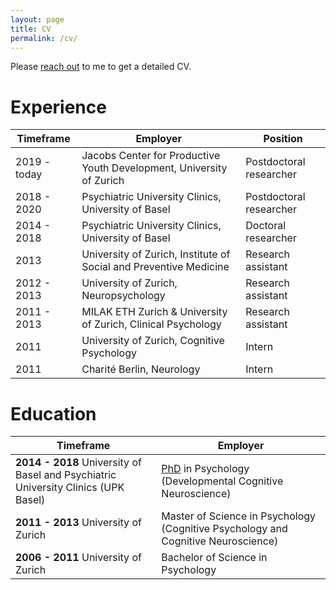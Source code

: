 ```yaml
---
layout: page
title: CV
permalink: /cv/
---
```


Please [reach out](mailto:lynn.fehlbaum@jacobscenter.uzh.ch) to me to get a detailed CV.

# Experience

| Timeframe        | Employer           | Position  |
| ------------- |-------------| -----|
| 2019 - today     | Jacobs Center for Productive Youth Development, University of Zurich | Postdoctoral researcher |
| 2018 - 2020      | Psychiatric University Clinics, University of Basel     |   Postdoctoral researcher |
| 2014 - 2018 | Psychiatric University Clinics, University of Basel     |   Doctoral researcher |
| 2013 | University of Zurich, Institute of Social and Preventive Medicine     |   Research assistant |
| 2012 - 2013 | University of Zurich, Neuropsychology     |   Research assistant |
| 2011 - 2013 | MILAK ETH Zurich & University of Zurich, Clinical Psychology    |   Research assistant |
| 2011 | University of Zurich, Cognitive Psychology |   Intern |
| 2011 | Charité Berlin, Neurology |   Intern |

# Education

| Timeframe        | Employer           | 
| ------------- |-------------| 
| **2014 - 2018** University of Basel and Psychiatric University Clinics (UPK Basel) | [PhD](phd.md) in Psychology (Developmental Cognitive Neuroscience) |
| **2011 - 2013** University of Zurich | Master of Science in Psychology (Cognitive Psychology and Cognitive Neuroscience)  | 
| **2006 - 2011** University of Zurich | Bachelor of Science in Psychology   | 
